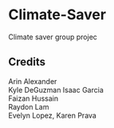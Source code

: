 # Climate-Saver
Climate saver group projec


## Credits

Arin Alexander  
Kyle DeGuzman 
Isaac Garcia   
Faizan Hussain  
Raydon Lam  
Evelyn Lopez, Karen Prava

